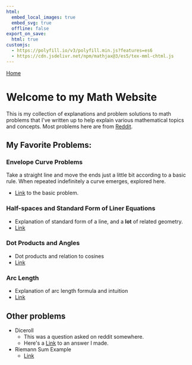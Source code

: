 ```yaml
---
html:
  embed_local_images: true
  embed_svg: true
  offline: false
export_on_save:
  html: true
customjs:
  - https://polyfill.io/v3/polyfill.min.js?features=es6
  - https://cdn.jsdelivr.net/npm/mathjax@3/es5/tex-mml-chtml.js
---
```


[Home](/index.html)


# Welcome to my Math Website
This is my collection of explanations and problem solutions to math problems
that I've written up to help explain various mathematical topics and concepts.
Most problems here are from [Reddit](https://www.reddit.com/).

## My Favorite Problems:

### Envelope Curve Problems
Take a straight line and move the ends just a little bit according to a basic rule.
When repeated indefinitely a curve emerges, explored here.
* [Link](envelope/curve.html) to the basic problem.

### Half-spaces and Standard Form of Liner Equations
* Explanation of standard form of a line, and a **lot** of related geometry.
* [Link](halfspace-3-4-24/halfspace.html)

### Dot Products and Angles
* Dot products and relation to cosines
* [Link](dot-product-vs-cosine/dot-product-vs-cosine.html)

### Arc Length
* Explanation of arc length formula and intuition
* [Link](arclength/arclength.html)

## Other problems
* Diceroll
  * This was a question asked on reddit somewhere.
  * Here's a [Link](diceroll/diceroll.html) to an answer I made.
* Riemann Sum Example
  * [Link](riemann-rsum/rsum.html)




